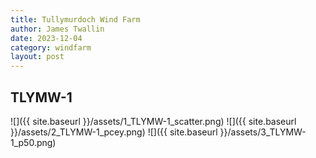 ```yaml
---
title: Tullymurdoch Wind Farm
author: James Twallin
date: 2023-12-04
category: windfarm
layout: post
---
```

TLYMW-1
-------------
![]({{ site.baseurl }}/assets/1_TLYMW-1_scatter.png)
![]({{ site.baseurl }}/assets/2_TLYMW-1_pcey.png)
![]({{ site.baseurl }}/assets/3_TLYMW-1_p50.png)

